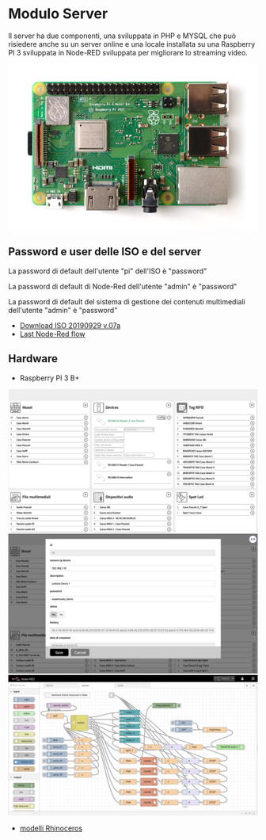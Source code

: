 # Modulo Server

Il server ha due componenti, una sviluppata in PHP e MYSQL che può risiedere anche su un server online e una locale installata su una Raspberry PI 3 sviluppata in Node-RED sviluppata per migliorare lo streaming video.

![Raspberry PI 3 B+ photo by Gareth Halfacree](img/1600px-Raspberry_Pi_3_B+.png)

## Password e user delle ISO e del server
La password di default dell'utente "pi" dell'ISO è "password"

La password di default di Node-Red dell'utente "admin" è "password"

La password di default del sistema di gestione dei contenuti multimediali dell'utente "admin" è "password"

- [Download ISO 20190929 v.07a](https://www.dropbox.com/s/mdmm8pqs013waee/20190929_Iso_base_CCM.img.zip?dl=0)
- [Last Node-Red flow](node-red/flows_casamuseorpi.json)

## Hardware

- Raspberry PI 3 B+

![Server Web UI](img/server_UI_01.jpg)
![Server Web UI](img/server_UI_02.png)
![Server Web UI](img/server_UI_03.png)

- [modelli Rhinoceros]()

